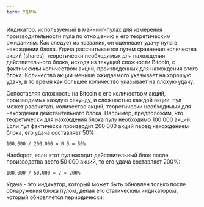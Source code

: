 ```yaml
---
term: УДАЧА
---
```


Индикатор, используемый в майнинг-пулах для измерения производительности пула по отношению к его теоретическим ожиданиям. Как следует из названия, он оценивает удачу пула в нахождении блока. Удача рассчитывается путем сравнения количества акций (shares), теоретически необходимых для нахождения действительного блока, исходя из текущей сложности Bitcoin, с фактическим количеством акций, произведенных для нахождения этого блока. Количество акций меньше ожидаемого указывает на хорошую удачу, в то время как большее количество указывает на плохую удачу.

Сопоставляя сложность на Bitcoin с его количеством акций, производимых каждую секунду, и сложностью каждой акции, пул может рассчитать количество акций, теоретически необходимых для нахождения действительного блока. Например, предположим, что теоретически для нахождения блока пулу необходимо 100 000 акций. Если пул фактически производит 200 000 акций перед нахождением блока, его удача составляет 50%:

```text
100,000 / 200,000 = 0.5 = 50%
```

Наоборот, если этот пул находит действительный блок после производства всего 50 000 акций, то его удача составляет 200%:

```text
100,000 / 50,000 = 2 = 200%
```

Удача - это индикатор, который может быть обновлен только после обнаружения блока пулом, делая его статическим индикатором, который обновляется периодически.